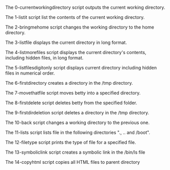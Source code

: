The 0-currentworkingdirectory script outputs the current working directory.

The 1-listit script list the contents of the current working directory.

The 2-bringmehome script changes the working directory to the home directory.

The 3-listfile displays the current directory in long format.

The 4-listmorefiles script displays the current directory's contents, including hidden files, in long format.

The 5-listfilesdigitonly script displays current directory including hidden files in numerical order.

The 6-firstdirectory creates a directory in the /tmp directory.

The 7-movethatfile script moves betty into a specified directory.

The 8-firstdelete script deletes betty from the specified folder.

The 9-firstdirdeletion script deletes a directory in the /tmp directory.

The 10-back script changes a working directory to the previous one.

The 11-lists script lists file in the following directories "., .. and /boot".

The 12-filetype script prints the type of file for a specified file.

The 13-symboliclink script creates a symbolic link in the /bin/ls file

The 14-copyhtml script copies all HTML files to parent directory 
